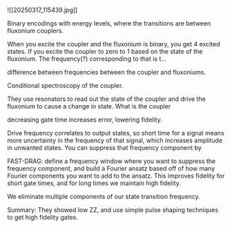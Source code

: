 ![[20250317_115439.jpg]]


Binary encodings with energy levels, where the transitions are between fluxonium couplers.

When you excite the coupler and the fluxonium is binary, you get 4 excited states. If you excite the coupler to zero to 1 based on the state of the fluxonium. The frequency(?) corresponding to that is t...


difference between frequencies between the coupler and fluxoniums.

Conditional spectroscopy of the coupler.

They use resonators to read out the state of the coupler and drive the fluxonium to cause a change in state. What is the coupler 

decreasing gate time increases error, lowering fidelity. 

Drive frequency correlates to output states, so short time for a signal means more uncertainty in the frequency of that signal, which increases amplitude in unwanted states. You can suppress that frequency component by 

FAST-DRAG: define a frequency window where you want to suppress the frequency component, and build a Fourier ansatz based off of how many Fourier components you want to add to the ansatz. This improves fidelity for short gate times, and for long times we maintain high fidelity. 

We eliminate multiple components of our state transition frequency. 

Summary:
They showed low ZZ, and use simple pulse shaping techniques to get high fidelity gates. 
